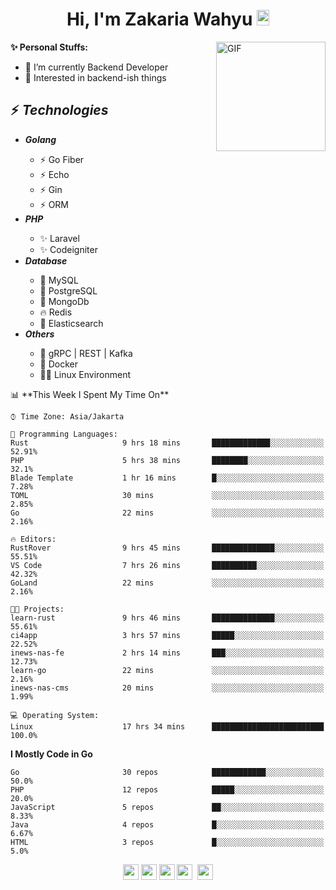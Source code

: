 <h1 align="center">Hi, I'm Zakaria Wahyu <img src="https://github.com/TheDudeThatCode/TheDudeThatCode/blob/master/Assets/Hi.gif" width="20px" height="25px"></h1>

<img align="right" alt="GIF" height="175px" src="https://www.nayakapratama.co.id/wp-content/uploads/2019/07/Website-Maintenance.gif" />

**✨ Personal Stuffs:**
- 🔭 I’m currently Backend Developer
- 🌱 Interested in backend-ish things

<h2>⚡ <i>Technologies</i></h2>
<ul>
<li><strong><i>Golang</i></strong></li>
  <ul>
    <li>⚡ Go Fiber</li>
    <li>⚡ Echo</li>
    <li>⚡ Gin</li>
    <li>⚡ ORM</li>
  </ul>
<li><strong><i>PHP</i></strong></li>
  <ul>
    <li>✨ Laravel</li>
    <li>✨ Codeigniter</li>
  </ul>
<li><strong><i>Database</i></strong></li>
  <ul>
    <li>🐬 MySQL</li>
    <li>🐘 PostgreSQL</li>
    <li>🍃 MongoDb</li>
    <li>🔥 Redis</li>
    <li>🔎 Elasticsearch</li>
  </ul>
  <li><strong><i>Others</i></strong></li>
  <ul>
    <li>💫 gRPC | REST | Kafka</li>
    <li>🐳 Docker</li>
    <li>👨‍💻 Linux Environment</li>
  </ul>
</ul>
<!--START_SECTION:waka-->
📊 **This Week I Spent My Time On** 

```text
⌚︎ Time Zone: Asia/Jakarta

💬 Programming Languages: 
Rust                     9 hrs 18 mins       █████████████░░░░░░░░░░░░   52.91% 
PHP                      5 hrs 38 mins       ████████░░░░░░░░░░░░░░░░░   32.1% 
Blade Template           1 hr 16 mins        █░░░░░░░░░░░░░░░░░░░░░░░░   7.28% 
TOML                     30 mins             ░░░░░░░░░░░░░░░░░░░░░░░░░   2.85% 
Go                       22 mins             ░░░░░░░░░░░░░░░░░░░░░░░░░   2.16%

🔥 Editors: 
RustRover                9 hrs 45 mins       ██████████████░░░░░░░░░░░   55.51% 
VS Code                  7 hrs 26 mins       ██████████░░░░░░░░░░░░░░░   42.32% 
GoLand                   22 mins             ░░░░░░░░░░░░░░░░░░░░░░░░░   2.16%

🐱‍💻 Projects: 
learn-rust               9 hrs 46 mins       ██████████████░░░░░░░░░░░   55.61% 
ci4app                   3 hrs 57 mins       █████░░░░░░░░░░░░░░░░░░░░   22.52% 
inews-nas-fe             2 hrs 14 mins       ███░░░░░░░░░░░░░░░░░░░░░░   12.73% 
learn-go                 22 mins             ░░░░░░░░░░░░░░░░░░░░░░░░░   2.16% 
inews-nas-cms            20 mins             ░░░░░░░░░░░░░░░░░░░░░░░░░   1.99%

💻 Operating System: 
Linux                    17 hrs 34 mins      █████████████████████████   100.0%

```

**I Mostly Code in Go** 

```text
Go                       30 repos            ████████████░░░░░░░░░░░░░   50.0% 
PHP                      12 repos            █████░░░░░░░░░░░░░░░░░░░░   20.0% 
JavaScript               5 repos             ██░░░░░░░░░░░░░░░░░░░░░░░   8.33% 
Java                     4 repos             █░░░░░░░░░░░░░░░░░░░░░░░░   6.67% 
HTML                     3 repos             █░░░░░░░░░░░░░░░░░░░░░░░░   5.0%

```



<!--END_SECTION:waka-->

<p align="center">
<a href="https://www.linkedin.com/in/zakariawahyu" target="_blank"><img src="https://img.shields.io/badge/linkedin-%230077B5.svg?&style=for-the-badge&logo=linkedin&logoColor=white" height=25></a>
<a href="https://medium.com/@zakariawahyu" target="_blank"><img src="https://img.shields.io/badge/Medium-12100E?style=for-the-badge&logo=medium&logoColor=white" height=25></a>
<a href="https://medium.com/@zakariawahyu" target="_blank"><img src="https://img.shields.io/badge/Portfolio-2300843e?style=for-the-badge&logo=About.me&logoColor=white" height=25></a>
<a href="https://www.twitter.com/_zakariawahyu" target="_blank"><img src="https://img.shields.io/badge/twitter-%231DA1F2.svg?&style=for-the-badge&logo=twitter&logoColor=white" height=25></a> 
<a href="https://www.instagram.com/_zakariawahyu" target="_blank"><img src="https://img.shields.io/badge/instagram-%23E4405F.svg?&style=for-the-badge&logo=instagram&logoColor=white" height=25></a>
